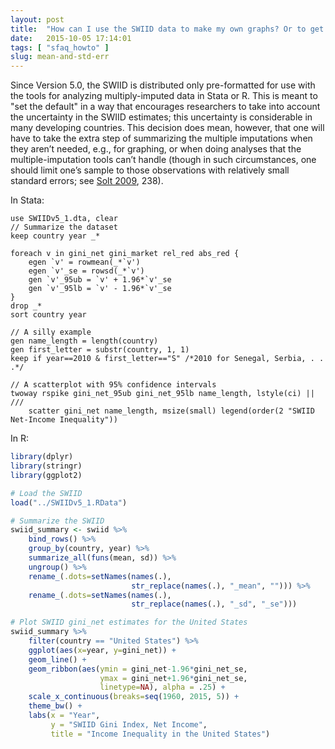 ```yaml
---
layout: post
title:  "How can I use the SWIID data to make my own graphs? Or to get the data in the old mean-plus-standard-error format?"
date:   2015-10-05 17:14:01
tags: [ "sfaq_howto" ]
slug: mean-and-std-err
---
```


Since Version 5.0, the SWIID is distributed only pre-formatted for use with the tools for analyzing multiply-imputed data in Stata or R. This is meant to "set the default" in a way that encourages researchers to take into account the uncertainty in the SWIID estimates; this uncertainty is considerable in many developing countries. This decision does mean, however, that one will have to take the extra step of summarizing the multiple imputations when they aren’t needed, e.g., for graphing, or when doing analyses that the multiple-imputation tools can’t handle (though in such circumstances, one should limit one’s sample to those observations with relatively small standard errors; see [Solt 2009](../papers/Solt2009), 238).

In Stata:

```
use SWIIDv5_1.dta, clear
// Summarize the dataset
keep country year _*

foreach v in gini_net gini_market rel_red abs_red {
    egen `v' = rowmean(_*`v')
    egen `v'_se = rowsd(_*`v')
    gen `v'_95ub = `v' + 1.96*`v'_se
    gen `v'_95lb = `v' - 1.96*`v'_se
}
drop _*
sort country year

// A silly example
gen name_length = length(country)
gen first_letter = substr(country, 1, 1)
keep if year==2010 & first_letter=="S" /*2010 for Senegal, Serbia, . . .*/

// A scatterplot with 95% confidence intervals
twoway rspike gini_net_95ub gini_net_95lb name_length, lstyle(ci) || ///
    scatter gini_net name_length, msize(small) legend(order(2 "SWIID Net-Income Inequality")) 
```

In R: 

```R
library(dplyr)
library(stringr)
library(ggplot2)

# Load the SWIID
load("../SWIIDv5_1.RData")

# Summarize the SWIID
swiid_summary <- swiid %>% 
    bind_rows() %>% 
    group_by(country, year) %>% 
    summarize_all(funs(mean, sd)) %>%
    ungroup() %>% 
    rename_(.dots=setNames(names(.), 
                           str_replace(names(.), "_mean", ""))) %>% 
    rename_(.dots=setNames(names(.), 
                           str_replace(names(.), "_sd", "_se")))

# Plot SWIID gini_net estimates for the United States
swiid_summary %>% 
    filter(country == "United States") %>% 
    ggplot(aes(x=year, y=gini_net)) + 
    geom_line() +
    geom_ribbon(aes(ymin = gini_net-1.96*gini_net_se,
                    ymax = gini_net+1.96*gini_net_se, 
                    linetype=NA), alpha = .25) +
    scale_x_continuous(breaks=seq(1960, 2015, 5)) +
    theme_bw() + 
    labs(x = "Year", 
         y = "SWIID Gini Index, Net Income",
         title = "Income Inequality in the United States")
```
      
